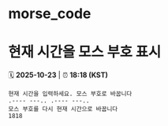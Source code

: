 # morse_code
# 현재 시간을 모스 부호 표시
<!-- MORSE_TIME_START -->
🗓️ **2025-10-23** | ⏰ **18:18 (KST)**

```
현재 시간을 입력하세요. 모스 부호로 바꿉니다
.---- ---.. .---- ---..
모스 부호를 다시 현재 시간으로 바꿉니다
1818
```
<!-- MORSE_TIME_END -->
